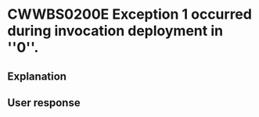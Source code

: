 # CWWBS0200E Exception 1 occurred during invocation deployment in ''0''.

## Explanation

## User response